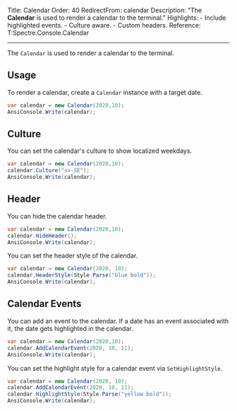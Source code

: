 Title: Calendar
Order: 40
RedirectFrom: calendar
Description: "The **Calendar** is used to render a calendar to the terminal."
Highlights:
    - Include highlighted events.
    - Culture aware.
    - Custom headers.
Reference: T:Spectre.Console.Calendar

---

The `Calendar` is used to render a calendar to the terminal.

## Usage

To render a calendar, create a `Calendar` instance with a target date.

```csharp
var calendar = new Calendar(2020,10);
AnsiConsole.Write(calendar);
```

<?# AsciiCast cast="calendar" /?>

## Culture

You can set the calendar's culture to show localized weekdays.

```csharp
var calendar = new Calendar(2020,10);
calendar.Culture("sv-SE");
AnsiConsole.Write(calendar);
```

<?# AsciiCast cast="calendar-culture" /?>

## Header

You can hide the calendar header.

```csharp
var calendar = new Calendar(2020,10);
calendar.HideHeader();
AnsiConsole.Write(calendar);
```

You can set the header style of the calendar.

```csharp
var calendar = new Calendar(2020, 10);
calendar.HeaderStyle(Style.Parse("blue bold"));
AnsiConsole.Write(calendar);
```

<?# AsciiCast cast="calendar-header" /?>

## Calendar Events

You can add an event to the calendar.
If a date has an event associated with it, the date gets highlighted in the calendar.

```csharp
var calendar = new Calendar(2020,10);
calendar.AddCalendarEvent(2020, 10, 11);
AnsiConsole.Write(calendar);
```

You can set the highlight style for a calendar event via `SetHighlightStyle`.

```csharp
var calendar = new Calendar(2020, 10);
calendar.AddCalendarEvent(2020, 10, 11);
calendar.HighlightStyle(Style.Parse("yellow bold"));
AnsiConsole.Write(calendar);
```

<?# AsciiCast cast="calendar-highlight" /?>
